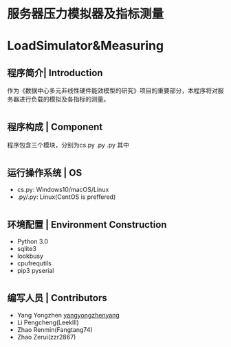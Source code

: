 # 服务器压力模拟器及指标测量
# LoadSimulator&Measuring

## 程序简介| Introduction
作为《数据中心多元非线性硬件能效模型的研究》项目的重要部分，本程序将对服务器进行负载的模拟及各指标的测量。
# 
## 程序构成 | Component
程序包含三个模块，分别为cs.py .py .py
其中
# 
## 运行操作系统 | OS
* cs.py: Windows10/macOS/Linux
* .py/.py: Linux(CentOS is preffered)
# 
## 环境配置 | Environment Construction
* Python 3.0
* sqlite3
* lookbusy
* cpufrequtils
* pip3 pyserial
# 
## 编写人员 | Contributors
* Yang Yongzhen [yangyongzhenyang][1]
* Li Pengcheng(Leeklll)
* Zhao Renmin(Fangtang74)
* Zhao Zerui(zzr2867)

[1]: https://github.com/yangyongzhenyang
